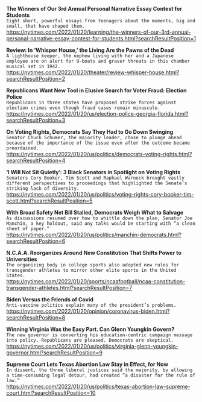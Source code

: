 **The Winners of Our 3rd Annual Personal Narrative Essay Contest for Students**\
`Eight short, powerful essays from teenagers about the moments, big and small, that have shaped them.`\
https://nytimes.com/2022/01/20/learning/the-winners-of-our-3rd-annual-personal-narrative-essay-contest-for-students.html?searchResultPosition=1

**Review: In ‘Whisper House,’ the Living Are the Pawns of the Dead**\
`A lighthouse keeper, the nephew living with her and a Japanese employee are on alert for U-boats and graver threats in this chamber musical set in 1942.`\
https://nytimes.com/2022/01/20/theater/review-whisper-house.html?searchResultPosition=2

**Republicans Want New Tool in Elusive Search for Voter Fraud: Election Police**\
`Republicans in three states have proposed strike forces against election crimes even though fraud cases remain minuscule.`\
https://nytimes.com/2022/01/20/us/election-police-georgia-florida.html?searchResultPosition=3

**On Voting Rights, Democrats Say They Had to Go Down Swinging**\
`Senator Chuck Schumer, the majority leader, chose to plunge ahead because of the importance of the issue even after the outcome became preordained.`\
https://nytimes.com/2022/01/20/us/politics/democrats-voting-rights.html?searchResultPosition=4

**‘I Will Not Sit Quietly’: 3 Black Senators in Spotlight on Voting Rights**\
`Senators Cory Booker, Tim Scott and Raphael Warnock brought vastly different perspectives to proceedings that highlighted the Senate’s striking lack of diversity.`\
https://nytimes.com/2022/01/20/us/politics/voting-rights-cory-booker-tim-scott.html?searchResultPosition=5

**With Broad Safety Net Bill Stalled, Democrats Weigh What to Salvage**\
`As discussions resumed over how to whittle down the plan, Senator Joe Manchin, a key holdout, said any talks would be starting with “a clean sheet of paper.”`\
https://nytimes.com/2022/01/20/us/politics/manchin-democrats.html?searchResultPosition=6

**N.C.A.A. Reorganizes Around New Constitution That Shifts Power to Universities**\
`The organizing body in college sports also adopted new rules for transgender athletes to mirror other elite sports in the United States.`\
https://nytimes.com/2022/01/20/sports/ncaafootball/ncaa-constitution-transgender-athletes.html?searchResultPosition=7

**Biden Versus the Friends of Covid**\
`Anti-vaccine politics explain many of the president’s problems.`\
https://nytimes.com/2022/01/20/opinion/coronavirus-biden.html?searchResultPosition=8

**Winning Virginia Was the Easy Part. Can Glenn Youngkin Govern?**\
`The new governor is converting his education-centric campaign message into policy. Republicans are pleased. Democrats are skeptical.`\
https://nytimes.com/2022/01/20/us/politics/virginia-glenn-youngkin-governor.html?searchResultPosition=9

**Supreme Court Lets Texas Abortion Law Stay in Effect, for Now**\
`In dissent, the three liberal justices said the majority, by allowing a time-consuming legal detour, had created “a disaster for the rule of law.”`\
https://nytimes.com/2022/01/20/us/politics/texas-abortion-law-supreme-court.html?searchResultPosition=10

